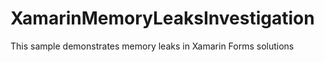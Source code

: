 # XamarinMemoryLeaksInvestigation
 This sample demonstrates memory leaks in Xamarin Forms solutions
